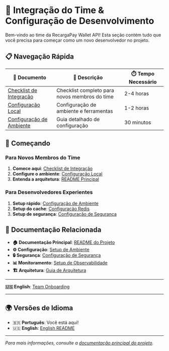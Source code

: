 # 🚀 Integração do Time & Configuração de Desenvolvimento

Bem-vindo ao time da RecargaPay Wallet API! Esta seção contém tudo que você precisa para começar como um novo desenvolvedor no projeto.

## 📋 Navegação Rápida

| 📄 Documento | 📝 Descrição | ⏱️ Tempo Necessário |
|--------------|--------------|---------------------|
| [Checklist de Integração](integracao-time.md) | Checklist completo para novos membros do time | 2-4 horas |
| [Configuração Local](../../configuration/pt/configuracao-local.md) | Configuração de ambiente e ferramentas | 1-2 horas |
| [Configuração de Ambiente](../../configuration/pt/configuracao-ambiente.md) | Guia detalhado de configuração | 30 minutos |

## 🎯 Começando

### Para Novos Membros do Time
1. **Comece aqui**: [Checklist de Integração](integracao-time.md)
2. **Configure o ambiente**: [Configuração Local](../../configuration/pt/configuracao-local.md)
3. **Entenda a arquitetura**: [README Principal](../../../README.md#architecture)

### Para Desenvolvedores Experientes
1. **Setup rápido**: [Configuração de Ambiente](../../configuration/pt/configuracao-ambiente.md)
2. **Setup do cache**: [Configuração Redis](../../caching/pt/redis-cache-setup-pt.md)
3. **Setup de segurança**: [Configuração de Segurança](../../security/pt/configuracao-seguranca.md)

## 🔗 Documentação Relacionada

- **🏠 Documentação Principal**: [README do Projeto](../../README-PT.md)
- **⚙️ Configuração**: [Setup de Ambiente](../../configuration/pt/)
- **🔒 Segurança**: [Configuração de Segurança](../../security/pt/)
- **📊 Monitoramento**: [Setup de Observabilidade](../../monitoring/pt/)
- **🏗️ Arquitetura**: [Guia de Arquitetura](../../../README.md#architecture)

---

**🇺🇸 English**: [Team Onboarding](../en/README.md)

---

## 🌍 Versões de Idioma

- 🇧🇷 **Português**: Você está aqui!
- 🇺🇸 **English**: [English README](../en/README.md)

---

*Para mais informações, consulte a [documentação principal do projeto](../../README-PT.md).*
